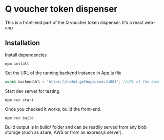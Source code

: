 # Q voucher token dispenser

This is a front-end part of the Q voucher token dispenser. It's a react web-app.

## Installation

Install dependencies

```
npm install
```

Set the URL of the running backend instance in App.js file

```javascript
const backendUrl = "https://node3.gethopa.com:34001"; //URL of the backend nodejs instance
```

Start dev server for testing.

```
npm run start
```

Once you checked it works, build the front-end.

```
npm run build
```

Build output is in build/ folder and can be readily served from any blob storage (such as azure, AWS or from an expressjs server).
